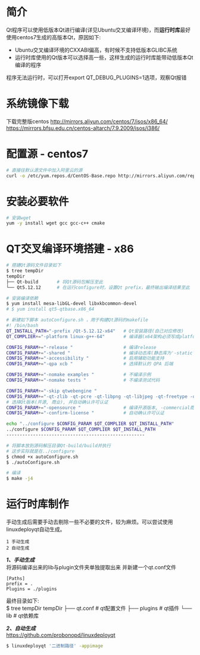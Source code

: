 # 简介
Qt程序可以使用低版本Qt进行编译(详见Ubuntu交叉编译环境)，而**运行时库**最好使用centos7生成的高版本Qt，原因如下:  

- Ubuntu交叉编译环境的CXXABI偏高，有时候不支持低版本GLIBC系统
- 运行时库使用的Qt版本可以选择高一些，这样生成的运行时库能带动低版本Qt编译的程序

程序无法运行时，可以打开export QT_DEBUG_PLUGINS=1选项，观察Qt报错

# 系统镜像下载
下载完整版centos
http://mirrors.aliyun.com/centos/7/isos/x86_64/
https://mirrors.bfsu.edu.cn/centos-altarch/7.9.2009/isos/i386/

# 配置源 - centos7
```sh
# 直接往默认源文件中加入阿里云的源
curl -o /etc/yum.repos.d/CentOS-Base.repo http://mirrors.aliyun.com/repo/Centos-7.repo
```

# 安装必要软件
```sh
# 安装wget
yum -y install wget gcc gcc-c++ cmake
```

# QT交叉编译环境搭建 - x86
```sh
# 搭建Qt源码文件目录如下
$ tree tempDir
tempDir
├── Qt-build       # 将Qt源码包解压至此
└── Qt5.12.12      # 在运行configure时，设置Qt prefix，最终输出编译结果至此

# 安装编译依赖
$ yum install mesa-libGL-devel libxkbcommon-devel
# $ yum install qt5-qtbase.x86_64

# 新建如下脚本 autoConfigure.sh ，用于构建Qt源码的makefile
#! /bin/bash
QT_INSTALL_PATH="-prefix /Qt-5.12.12-x64"   # Qt安装路径(自己对应修改)
QT_COMPLIER+="-platform linux-g++-64"       # 编译器(x64架构必须写成platform.aarch64/mips架构必须写成xplatform)

CONFIG_PARAM+="-release "                   # 编译release
CONFIG_PARAM+="-shared "                    # 编译动态库(静态库为'-static')
CONFIG_PARAM+="-accessibility "             # 启用辅助功能支持
CONFIG_PARAM+="-qpa xcb "                   # 选择默认的 QPA 后端

CONFIG_PARAM+="-nomake examples "           # 不编译示例
CONFIG_PARAM+="-nomake tests "              # 不编译测试代码

CONFIG_PARAM+="-skip qtwebengine "
CONFIG_PARAM+="-qt-zlib -qt-pcre -qt-libpng -qt-libjpeg -qt-freetype -qt-xcb -qt-harfbuzz "
# 选择Qt版本(开源, 商业), 并自动确认许可认证
CONFIG_PARAM+="-opensource "                # 编译开源版本, -commercial商业版本
CONFIG_PARAM+="-confirm-license "           # 自动确认许可认证

echo "../configure $CONFIG_PARAM $QT_COMPLIER $QT_INSTALL_PATH"
../configure $CONFIG_PARAM $QT_COMPLIER $QT_INSTALL_PATH
----------------------------------------------------

# 将脚本放到源码解压目录Qt-build/build并执行
# 这步实际就是在../configure
$ chmod +x autoConfigure.sh
$ ./autoConfigure.sh

# 编译
$ make -j4
```

# 运行时库制作
手动生成后需要手动去剔除一些不必要的文件，较为麻烦。可以尝试使用linuxdeployqt自动生成。
```
1 手动生成
2 自动生成
```

***1、手动生成***  
将源码编译出来的lib与plugin文件夹单独提取出来
并新建一个qt.conf文件
```
[Paths]
prefix = .
Plugins = ./plugins
```
最终目录如下:  
$ tree tempDir
tempDir
├── qt.conf       # qt配置文件
├── plugins      # qt插件
└── lib               # qt依赖库

***2、自动生成***  
https://github.com/probonopd/linuxdeployqt
```sh
$ linuxdeployqt '二进制路径' -appimage
```